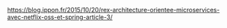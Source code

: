 
https://blog.ippon.fr/2015/10/20/rex-architecture-orientee-microservices-avec-netflix-oss-et-spring-article-3/

